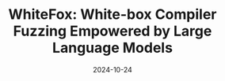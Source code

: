 ---
title: "WhiteFox: White-box Compiler Fuzzing Empowered by Large Language Models"
collection: publications
excerpt: '<u><b>Chenyuan Yang</b></u>, Yinlin Deng, Runyu Lu, Jiayi Yao, Jiawei Liu, Reyhaneh Jabbarvand, Lingming Zhang'
time: 'Oct 2024'
date: 2024-10-24
paperurl: '/files/OOPSLA24-WhiteFox.pdf'
short: 'OOPSLA 2024'
venue: 'Object-Oriented Programming, Systems, Languages, and Applications 2024 (in PACM PL)'
codeurl: 'https://github.com/ise-uiuc/WhiteFox'
---